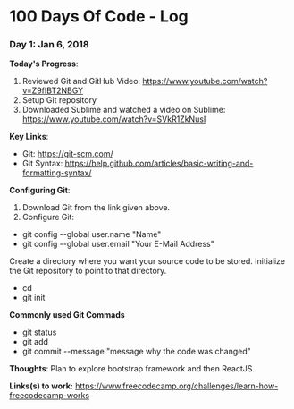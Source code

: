 # 100 Days Of Code - Log

### Day 1: Jan 6, 2018

**Today's Progress**: 
1. Reviewed Git and GitHub Video: https://www.youtube.com/watch?v=Z9fIBT2NBGY
2. Setup Git repository
3. Downloaded Sublime and watched a video on Sublime: https://www.youtube.com/watch?v=SVkR1ZkNusI

**Key Links**:
  - Git: https://git-scm.com/
  - Git Syntax: https://help.github.com/articles/basic-writing-and-formatting-syntax/

**Configuring Git**:
1. Download Git from the link given above.
2. Configure Git:
  - git config --global user.name "Name"
  - git config --global user.email "Your E-Mail Address"
    
Create a directory where you want your source code to be stored. Initialize the Git repository to point to that directory.
  - cd <directory>
  - git init
 
**Commonly used Git Commads**
  - git status
  - git add <file that has been modified>
  - git commit --message "message why the code was changed"
 
**Thoughts**: Plan to explore bootstrap framework and then ReactJS.

**Links(s) to work:** https://www.freecodecamp.org/challenges/learn-how-freecodecamp-works
